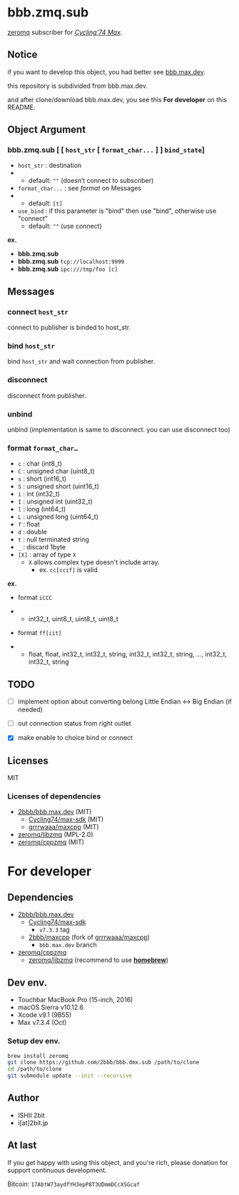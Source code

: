 # bbb.zmq.sub

[zeromq](http://zeromq.org) subscriber for [_Cycling'74 Max_](https://cycling74.com/products/max).

## Notice

if you want to develop this object, you had better see [bbb.max.dev](2bbb/bbb.max.dev).

this repository is subdivided from bbb.max.dev.

and after clone/download bbb.max.dev, you see this **For developer** on this README.

## Object Argument

### **bbb.zmq.sub** [ [ `host_str` [ `format_char...` ] ] `bind_state`]

- `host_str` : destination
- - default: `""` (doesn’t connect to subscriber)
- `format_char...` : see _format_ on Messages
- - default: `[t]`
- `use_bind` : if this parameter is "bind"  then use "bind", otherwise use "connect"
  - default: `""` (use connect)

**ex.**

- **bbb.zmq.sub**
- **bbb.zmq.sub** ``tcp://localhost:9999``
- **bbb.zmq.sub** ``ipc:///tmp/foo [c]``

## Messages

### **connect** `host_str`

connect to publisher is binded to host_str.

### bind `host_str`

bind `host_str` and wait connection from publisher.

### **disconnect**

disconnect from publisher.

### unbind

unbind (implementation is same to disconnect. you can use disconnect too)

### **format** `format_char…`

- `c` : char (int8_t)
- `C` : unsigned char (uint8_t)
- `s` : short (int16_t)
- `S` : unsigned short (uint16_t)
- `i` : int (int32_t)
- `I` : unsigned int (uint32_t)
- `l` : long (int64_t)
- `L` : unsigned long (uint64_t)
- `f` : float
- `d` : double
- `t` : null terminated string
- `_` : discard 1byte
- `[X]` : array of type `X`
  - `X` allows complex type doesn't include array.
    - ex. `cc[ccif]` is valid

**ex.**

- format `iCCC`

- - int32_t, uint8_t, uint8_t, uint8_t

- format `ff[iit]`

- - float, float, int32_t, int32_t, string, int32_t, int32_t, string, …, int32_t, int32_t, string

## TODO

- [ ] implement option about converting belong Little Endian ↔ Big Endian (if needed)


- [ ] out connection status from right outlet
- [x] make enable to choice bind or connect

## Licenses

MIT

### Licenses of dependencies

- [2bbb/bbb.max.dev](https://github.com/2bbb/bbb.max.dev) (MIT)
  - [Cycling74/max-sdk](https://github.com/Cycling74/max-sdk) (MIT)
  - [grrrwaaa/maxcpp](https://github.com/grrrwaaa/maxcpp) (MIT)
- [zeromq/libzmq](https://github.com/zeromq/libzmq) (MPL-2.0)
- [zeromq/cppzmq](https://github.com/zeromq/cppzmq) (MIT)

# For developer

## Dependencies

- [2bbb/bbb.max.dev](https://github.com/2bbb/bbb.max.dev)
  - [Cycling74/max-sdk](https://github.com/Cycling74/max-sdk)
    - `v7.3.3` tag
  - [2bbb/maxcpp](https://github.com/grrrwaaa/maxcpp) (fork of [grrrwaaa/maxcpp](https://github.com/grrrwaaa/maxcpp))
    - `bbb.max.dev` branch
- [zeromq/cppzmq](https://github.com/zeromq/cppzmq)
  - [zeromq/libzmq](https://github.com/zeromq/libzmq) (recommend to use [**homebrew**](https://brew.sh/))

## Dev env.

- Touchbar MacBook Pro (15-inch, 2016)
- macOS Sierra v10.12.6
- Xcode v9.1 (9B55)
- Max v7.3.4 (Oct)

### Setup dev env.

```bash
brew install zeromq
git clone https://github.com/2bbb/bbb.dmx.sub /path/to/clone
cd /path/to/clone
git submodule update --init --recursive
```

## Author

* ISHII 2bit
* i[at]2bit.jp

## At last

If you get happy with using this object, and you're rich, please donation for support continuous development.

Bitcoin: `17AbtW73aydfYH3epP8T3UDmmDCcXSGcaf`


